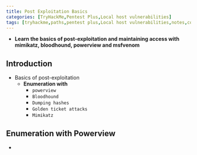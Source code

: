```yaml
---
title: Post Exploitation Basics
categories: [TryHackMe,Pentest Plus,Local host vulnerabilities]
tags: [tryhackme,paths,pentest plus,Local host vulnerabilities,notes,comptia, offensive, Kerberos,windows,active directory,mimikatz,powershell,bloodhound,powerview]     # TAG names should always be lowercase
---
```


+ **Learn the basics of post-exploitation and maintaining access with mimikatz, bloodhound, powerview and msfvenom**

## Introduction

+ Basics of post-exploitation
  + **Enumeration with**
    + `powerview`
    + `Bloodhound`
    + `Dumping hashes`
    + `Golden ticket attacks`
    + `Mimikatz`

## Enumeration with Powerview
+ 